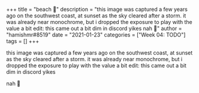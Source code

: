 +++
title = "beach 🙂"
description = "this image was captured a few years ago on the southwest coast, at sunset as the sky cleared after a storm. it was already near monochrome, but i dropped the exposure to play with the value a bit edit: this came out a bit dim in discord yikes  nah 🙂"
author = "hamishmr#8519"
date = "2021-01-23"
categories = ["Week 04: TODO"]
tags = []
+++

this image was captured a few years ago on the southwest coast, at sunset as the sky cleared after a storm. it was already near monochrome, but i dropped the exposure to play with the value a bit
edit: this came out a bit dim in discord yikes

nah 🙂

